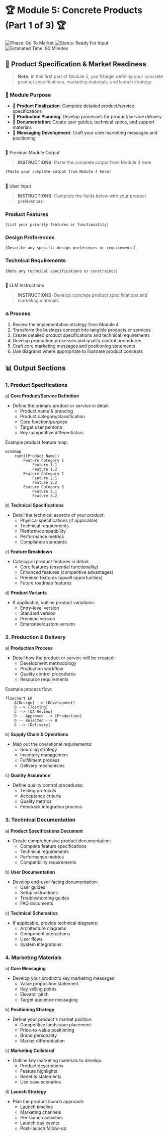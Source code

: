 # 🏆 Module 5: Concrete Products (Part 1 of 3) 🏆

![Phase: Go To Market](https://img.shields.io/badge/Phase-Go_To_Market-5BCEFA?style=for-the-badge)
![Status: Ready For Input](https://img.shields.io/badge/Status-Ready_For_Input-22C55E?style=for-the-badge)
![Estimated Time: 90 Minutes](https://img.shields.io/badge/Estimated_Time-90_Minutes-F5A9B8?style=flat-square)

## 💼 Product Specification & Market Readiness

> **Note:** In this first part of Module 5, you'll begin defining your concrete product specifications, marketing materials, and launch strategy.

### 🌌 Module Purpose

- 🚀 **Product Finalization**: Complete detailed product/service specifications
- 📃 **Production Planning**: Develop processes for product/service delivery
- 📝 **Documentation**: Create user guides, technical specs, and support materials
- 💬 **Messaging Development**: Craft your core marketing messages and positioning

## 
📂 Previous Module Output

> **INSTRUCTIONS:** Paste the complete output from Module 4 here
```
[Paste your complete output from Module 4 here]
```



## 
📝 User Input

> **INSTRUCTIONS:** Complete the fields below with your product preferences

### Product Features
```
[List your priority features or functionality]
```

### Design Preferences
```
[Describe any specific design preferences or requirements]
```

### Technical Requirements
```
[Note any technical specifications or constraints]
```



## 
📓 LLM Instructions

> **INSTRUCTIONS:** Develop concrete product specifications and marketing materials

### 🔝 Process

1. Review the implementation strategy from Module 4
2. Transform the business concept into tangible products or services
3. Create detailed product specifications and technical requirements
4. Develop production processes and quality control procedures
5. Craft core marketing messages and positioning statements
6. Use diagrams where appropriate to illustrate product concepts



## 📊 Output Sections

### 1. Product Specifications

a) **Core Product/Service Definition**
   - Define the primary product or service in detail:
     - Product name & branding
     - Product category/classification
     - Core function/purpose
     - Target user persona
     - Key competitive differentiators
   
   Example product feature map:
   ```mermaid
   mindmap
       root([Product Name])
           Feature Category 1
               Feature 1.1
               Feature 1.2
           Feature Category 2
               Feature 2.1
               Feature 2.2
           Feature Category 3
               Feature 3.1
               Feature 3.2
   ```

b) **Technical Specifications**
   - Detail the technical aspects of your product:
     - Physical specifications (if applicable)
     - Technical requirements
     - Platform/compatibility
     - Performance metrics
     - Compliance standards

c) **Feature Breakdown**
   - Catalog all product features in detail:
     - Core features (essential functionality)
     - Enhanced features (competitive advantages)
     - Premium features (upsell opportunities)
     - Future roadmap features

d) **Product Variants**
   - If applicable, outline product variations:
     - Entry-level version
     - Standard version
     - Premium version
     - Enterprise/custom version

### 2. Production & Delivery

a) **Production Process**
   - Detail how the product or service will be created:
     - Development methodology
     - Production workflow
     - Quality control procedures
     - Resource requirements

   Example process flow:
   ```mermaid
   flowchart LR
       A[Design] --> [Development]
       B --> [Testing]
       C --> [QA Review]
       D -- Approved --> [Production]
       D -- Rejected --> B
       E --> [Delivery]
   ```

b) **Supply Chain & Operations**
   - Map out the operational requirements:
     - Sourcing strategy
     - Inventory management
     - Fulfillment process
     - Delivery mechanisms

c) **Quality Assurance**
   - Define quality control procedures:
     - Testing protocols
     - Acceptance criteria
     - Quality metrics
     - Feedback integration process

### 3. Technical Documentation

a) **Product Specifications Document**
   - Create comprehensive product documentation:
     - Complete feature specifications
     - Technical requirements
     - Performance metrics
     - Compatibility requirements

b) **User Documentation**
   - Develop end-user facing documentation:
     - User guides
     - Setup instructions
     - Troubleshooting guides
     - FAQ documents

c) **Technical Schematics**
   - If applicable, provide technical diagrams:
     - Architecture diagrams
     - Component interactions
     - User flows
     - System integrations

### 4. Marketing Materials

a) **Core Messaging**
   - Develop your product's key marketing messages:
     - Value proposition statement
     - Key selling points
     - Elevator pitch
     - Target audience messaging

b) **Positioning Strategy**
   - Define your product's market position:
     - Competitive landscape placement
     - Price-to-value positioning
     - Brand personality
     - Market differentiation

c) **Marketing Collateral**
   - Outline key marketing materials to develop:
     - Product descriptions
     - Feature highlights
     - Benefits statements
     - Use case scenarios

d) **Launch Strategy**
   - Plan the product launch approach:
     - Launch timeline
     - Marketing channels
     - Pre-launch activities
     - Launch day events
     - Post-launch follow-up
